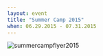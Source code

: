 ```yaml
---
layout: event
title: "Summer Camp 2015"
when: 06.29.2015 - 07.31.2015
---
```


![summercampflyer2015](https://cloud.githubusercontent.com/assets/11180395/8555906/0a619b72-24a8-11e5-9690-bd0260096202.jpg)
